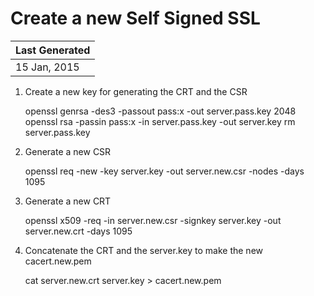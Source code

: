 # Create a new Self Signed SSL

| Last Generated |
|----------------|
|  15 Jan, 2015  |

1. Create a new key for generating the CRT and the CSR

    openssl genrsa -des3 -passout pass:x -out server.pass.key 2048
    openssl rsa -passin pass:x -in server.pass.key -out server.key
    rm server.pass.key

2. Generate a new CSR

    openssl req -new -key server.key -out server.new.csr -nodes -days 1095

3. Generate a new CRT

    openssl x509 -req -in server.new.csr -signkey server.key -out server.new.crt -days 1095

4. Concatenate the CRT and the server.key to make the new cacert.new.pem

    cat server.new.crt server.key > cacert.new.pem


